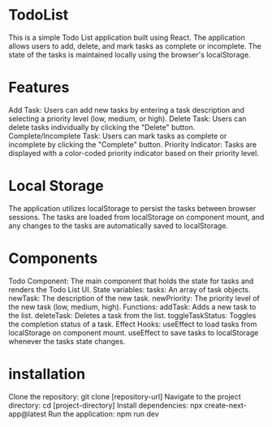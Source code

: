 # TodoList

This is a simple Todo List application built using React. The application allows users to add, delete, and mark tasks as complete or incomplete. The state of the tasks is maintained locally using the browser's localStorage.

# Features

Add Task: Users can add new tasks by entering a task description and selecting a priority level (low, medium, or high).
Delete Task: Users can delete tasks individually by clicking the "Delete" button.
Complete/Incomplete Task: Users can mark tasks as complete or incomplete by clicking the "Complete" button.
Priority Indicator: Tasks are displayed with a color-coded priority indicator based on their priority level.

# Local Storage

The application utilizes localStorage to persist the tasks between browser sessions. The tasks are loaded from localStorage on component mount, and any changes to the tasks are automatically saved to localStorage.

# Components

Todo Component: The main component that holds the state for tasks and renders the Todo List UI.
State variables:
tasks: An array of task objects.
newTask: The description of the new task.
newPriority: The priority level of the new task (low, medium, high).
Functions:
addTask: Adds a new task to the list.
deleteTask: Deletes a task from the list.
toggleTaskStatus: Toggles the completion status of a task.
Effect Hooks:
useEffect to load tasks from localStorage on component mount.
useEffect to save tasks to localStorage whenever the tasks state changes.

# installation

Clone the repository: git clone [repository-url]
Navigate to the project directory: cd [project-directory]
Install dependencies: npx create-next-app@latest
Run the application: npm run dev
